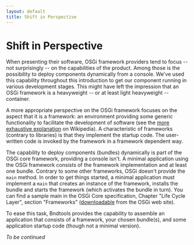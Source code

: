 ```yaml
---
layout: default
title: Shift in Perspective
---
```


# Shift in Perspective

When presenting their software, OSGi framework providers tend to focus -- not surprisingly -- on the capabilities of the product. Among those is the possibility to deploy components dynamically from a console. We've used this capability throughout this introduction to get our component running in various development stages. This might have left the impression that an OSGi framework is a heavyweight -- or at least light heavyweight -- container.

A more appropriate perspective on the OSGi framework focuses on the aspect that it is a framework: an environment providing some generic functionality to facilitate the development of software (see the [more exhaustive explanation](https://en.wikipedia.org/wiki/Software_framework) on Wikipedia). A characteristic of frameworks (contrary to libraries) is that they implement the startup code. The user-written code is invoked by the framework in a framework dependent way.

The capability to deploy components (bundles) dynamically is part of the OSGi core framework, providing a console isn't. A minimal application using the OSGi framework consists of the framework implementation and at least one bundle. Contrary to some other frameworks, OSGi doesn't provide the ``main`` method. In order to get things started, a minimal application must implement a ``main`` that creates an instance of the framework, installs the bundle and starts the framework (which activates the bundle in turn). You can find a sample main in the OSGi Core specification, Chapter "Life  Cycle Layer", section "Frameworks" ([downloadable](https://www.osgi.org/developer/downloads/release-6/) from the OSGi web site).

To ease this task, Bndtools provides the capability to assemble an application that consists of a framework, your chosen bundle(s), and some application startup code (though not a minimal version). 

*To be continued*

